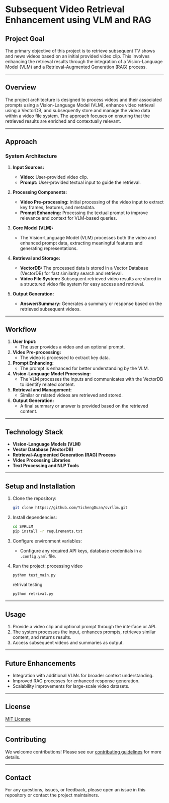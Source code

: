 
# Subsequent Video Retrieval Enhancement using VLM and RAG

## Project Goal

The primary objective of this project is to retrieve subsequent TV shows and news videos based on an initial provided video clip. This involves enhancing the retrieval results through the integration of a Vision-Language Model (VLM) and a Retrieval-Augmented Generation (RAG) process.

---

## Overview

The project architecture is designed to process videos and their associated prompts using a Vision-Language Model (VLM), enhance video retrieval using a VectorDB, and subsequently store and manage the video data within a video file system. The approach focuses on ensuring that the retrieved results are enriched and contextually relevant.

---

## Approach

### System Architecture

1. **Input Sources:**
    - **Video:** User-provided video clip.
    - **Prompt:** User-provided textual input to guide the retrieval.

2. **Processing Components:**
    - **Video Pre-processing:** Initial processing of the video input to extract key frames, features, and metadata.
    - **Prompt Enhancing:** Processing the textual prompt to improve relevance and context for VLM-based queries.

3. **Core Model (VLM):**
    - The Vision-Language Model (VLM) processes both the video and enhanced prompt data, extracting meaningful features and generating representations.

4. **Retrieval and Storage:**
    - **VectorDB:** The processed data is stored in a Vector Database (VectorDB) for fast similarity search and retrieval.
    - **Video File System:** Subsequent retrieved video results are stored in a structured video file system for easy access and retrieval.

5. **Output Generation:**
    - **Answer/Summary:** Generates a summary or response based on the retrieved subsequent videos.

---

## Workflow

1. **User Input:**
    - The user provides a video and an optional prompt.
2. **Video Pre-processing:**
    - The video is processed to extract key data.
3. **Prompt Enhancing:**
    - The prompt is enhanced for better understanding by the VLM.
4. **Vision-Language Model Processing:**
    - The VLM processes the inputs and communicates with the VectorDB to identify related content.
5. **Retrieval and Management:**
    - Similar or related videos are retrieved and stored.
6. **Output Generation:**
    - A final summary or answer is provided based on the retrieved content.

---

## Technology Stack

- **Vision-Language Models (VLM)**
- **Vector Database (VectorDB)**
- **Retrieval-Augmented Generation (RAG) Process**
- **Video Processing Libraries**
- **Text Processing and NLP Tools**

---

## Setup and Installation

1. Clone the repository:
   ```bash
   git clone https://github.com/YichengDuan/svrllm.git
   ```
2. Install dependencies:
   ```bash
   cd SVRLLM
   pip install -r requirements.txt
   ```
3. Configure environment variables:
   - Configure any required API keys, database credentials in a `.config.yaml` file.

4. Run the project:
    processing video
   ```bash
   python test_main.py
   ```
    retrival testing
    ```bash
   python retrival.py
   ```
---

## Usage

1. Provide a video clip and optional prompt through the interface or API.
2. The system processes the input, enhances prompts, retrieves similar content, and returns results.
3. Access subsequent videos and summaries as output.

---

## Future Enhancements

- Integration with additional VLMs for broader context understanding.
- Improved RAG processes for enhanced response generation.
- Scalability improvements for large-scale video datasets.

---

## License

[MIT License](LICENSE)

---

## Contributing

We welcome contributions! Please see our [contributing guidelines](CONTRIBUTING.md) for more details.

---

## Contact

For any questions, issues, or feedback, please open an issue in this repository or contact the project maintainers.
